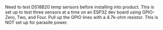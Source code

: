 Need to test DS18B20 temp sensors before installing into product. This is set up to test three sensors at a time on an ESP32 dev board using GPIO-Zero, Two, and Four. Pull up the GPIO lines with a 4.7k-ohm resistor. This is NOT set up for parasite power.
